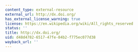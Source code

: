 ```yaml
---
content_type: external-resource
external_url: http://dx.doi.org/
has_external_license_warning: true
license: https://en.wikipedia.org/wiki/All_rights_reserved
status: ''
title: http://dx.doi.org/
uid: d48d4782-6517-47fe-84b2-f775ec077d38
wayback_url: ''
---
```


